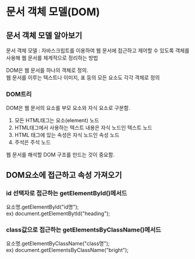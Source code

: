 <h1>문서 객체 모델(DOM)</h1>
<h2>문서 객체 모델 알아보기</h2>
<p>문서 객체 모델 : 자바스크립트를 이용하여 웹 문서에 접근하고 제어할 수 있도록 객체를 사용해 웹 문서를 체계적으로 정리하는 방법</p>
<p>DOM은 웹 문서를 하나의 객체로 정의. <br>웹 문서를 이루는 텍스트나 이미지, 표 등의 모든 요소도 각각 객체로 정의</p>

<h3>DOM트리</h3>
<p>DOM은 웹 문서의 요소를 부모 요소와 자식 요소로 구분함.</p>
<ol>
  <li>모든 HTML태그는 요소(element) 노드</li>
  <li>HTML태그에서 사용하는 텍스트 내용은 자식 노드인 텍스트 노드</li>
  <li>HTML 태그에 있는 속성은 자식 노드인 속성 노드</li>
  <li>주석은 주석 노드</li>
</ol>
<p>웹 문서를 해석할 DOM 구조를 만드는 것이 중요함.</p>


<h2>DOM요소에 접근하고 속성 가져오기</h2>

<h3>id 선택자로 접근하는 getElementById()메서드</h3>
요소명.getElementById("id명");
<br> ex) document.getElementBytId("heading");

<h3>class값으로 접근하는 getElementsByClassName()메서드</h3>
요소명.getElementByClassName("class명");
<br> ex) document.getElementsByClassName("bright");
